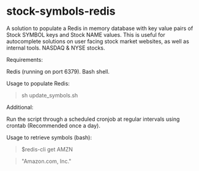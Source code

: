 # stock-symbols-redis

A solution to populate a Redis in memory database with key value pairs of Stock SYMBOL keys and Stock NAME values. This is useful for autocomplete solutions on user facing stock market websites, as well as internal tools. NASDAQ & NYSE stocks.

Requirements: 

Redis (running on port 6379). 
Bash shell. 

Usage to populate Redis:

> sh update_symbols.sh


Additional:

Run the script through a scheduled cronjob at regular intervals using crontab (Recommended once a day).

Usage to retrieve symbols (bash):

> $redis-cli get AMZN

> "Amazon.com, Inc."

